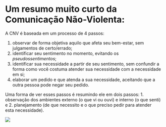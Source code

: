 # Um resumo muito curto da Comunicação Não-Violenta:

A CNV é baseada em um processo de 4 passos:
1. observar de forma objetiva aquilo que afeta seu bem-estar, sem julgamentos de certo/errado;
2. identificar seu sentimento no momento, evitando os *pseudossentimentos*;
3. identificar sua necessidade a partir de seu sentimento, sem confundir a forma como você costuma atender sua necessidade com a necessidade em si;
4. elaborar um pedido e que atenda a sua necessidade, aceitando que a outra pessoa pode negar seu pedido.

Uma forma de ver esses passos é resumindo ele em dois passos: 1. observação dos ambientes externo (o que vi ou ouvi) e interno (o que senti) e 2. planejamento (de que necessito e o que preciso pedir para atender esta necessidade).

![](resource:assets/graphics/diagram-nvc.png)

